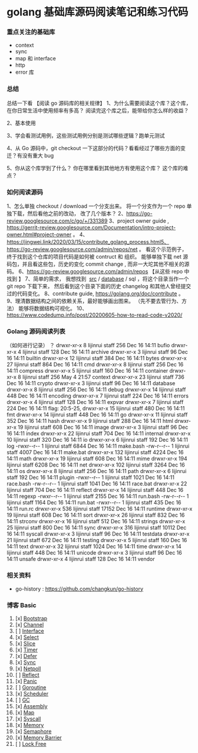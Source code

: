 # golang 基础库源码阅读笔记和练习代码

### 重点关注的基础库
- context 
- sync 
- map 和 interface 
- http 
- error 库

### 总结

总结一下看 【阅读 go 源码库的相关规律】
1、为什么需要阅读这个库？这个库，在你日常生活中使用频率有多高？
阅读完这个库之后，能带给你怎么样的收益？

2、基本使用

3、学会看测试用例，这些测试用例分别是测试哪些逻辑？跑单元测试

4、从 Go 源码中，git checkout 一下这部分的代码？看看经过了哪些方面的变迁？有没有重大 bug 

5、你从这个库学到了什么？ 你在哪里看到其他地方有使用这个库？ 这个库的难点？

### 如何阅读源码

1、怎么单独 checkout / download 一个分支出来。 将一个分支作为一个 repo 单独下载，然后看他之前的改动， 改了几个版本？
2、https://go-review.googlesource.com/c/go/+/331389
3、project owner guide , https://gerrit-review.googlesource.com/Documentation/intro-project-owner.html#project-owner 。
4、https://jingwei.link/2020/03/15/contribute_golang_process.html5、https://go-review.googlesource.com/admin/repos/net 。 看这个示范例子， 终于找到这个仓库的项目代码是如何被 contruct 和 组织。 能够单独下载 net 源码包，并且看这些包，历史的变化 commit change , 而非一大坨其他不相关的源码。 
6、https://go-review.googlesource.com/admin/repos 
【从这些 repo 中找到 】
7、简单的需求， 我想找到  [src](https://go.googlesource.com/go/+/refs/tags/go1.16.5/src) / [database](https://go.googlesource.com/go/+/refs/tags/go1.16.5/src/database?autodive=0) / sql ，将这个目录当作一个 git repo 下载下来， 然后看到这个目录下面的历史 changelog 和其他人曾经提交过的代码变化。 
8、contribute guide, https://golang.org/doc/contribute 。 
9、理清数据结构之间的依赖关系，最好能够画出图来。 （先不要去管行为、方法） 能够将数据结构可视化。
10、https://www.codedump.info/post/20200605-how-to-read-code-v2020/

### Golang 源码阅读列表
（如何进行记录） ？
drwxr-xr-x    8 lijinrui  staff    256 Dec 16 14:11 bufio
drwxr-xr-x    4 lijinrui  staff    128 Dec 16 14:11 archive
drwxr-xr-x    3 lijinrui  staff     96 Dec 16 14:11 builtin
drwxr-xr-x   12 lijinrui  staff    384 Dec 16 14:11 bytes
drwxr-xr-x   27 lijinrui  staff    864 Dec 16 14:11 cmd
drwxr-xr-x    8 lijinrui  staff    256 Dec 16 14:11 compress
drwxr-xr-x    5 lijinrui  staff    160 Dec 16 14:11 container
drwxr-xr-x    8 lijinrui  staff    256 May  4 21:57 context
drwxr-xr-x   23 lijinrui  staff    736 Dec 16 14:11 crypto
drwxr-xr-x    3 lijinrui  staff     96 Dec 16 14:11 database
drwxr-xr-x    8 lijinrui  staff    256 Dec 16 14:11 debug
drwxr-xr-x   14 lijinrui  staff    448 Dec 16 14:11 encoding
drwxr-xr-x    7 lijinrui  staff    224 Dec 16 14:11 errors
drwxr-xr-x    4 lijinrui  staff    128 Dec 16 14:11 expvar
drwxr-xr-x    7 lijinrui  staff    224 Dec 16 14:11 flag: 20:5-25, 
drwxr-xr-x   15 lijinrui  staff    480 Dec 16 14:11 fmt
drwxr-xr-x   14 lijinrui  staff    448 Dec 16 14:11 go
drwxr-xr-x   11 lijinrui  staff    352 Dec 16 14:11 hash
drwxr-xr-x    9 lijinrui  staff    288 Dec 16 14:11 html
drwxr-xr-x   19 lijinrui  staff    608 Dec 16 14:11 image
drwxr-xr-x    3 lijinrui  staff     96 Dec 16 14:11 index
drwxr-xr-x   22 lijinrui  staff    704 Dec 16 14:11 internal
drwxr-xr-x   10 lijinrui  staff    320 Dec 16 14:11 io
drwxr-xr-x    6 lijinrui  staff    192 Dec 16 14:11 log
-rwxr--r--    1 lijinrui  staff   6844 Dec 16 14:11 make.bash
-rw-r--r--    1 lijinrui  staff   4007 Dec 16 14:11 make.bat
drwxr-xr-x  132 lijinrui  staff   4224 Dec 16 14:11 math
drwxr-xr-x   19 lijinrui  staff    608 Dec 16 14:11 mime
drwxr-xr-x  194 lijinrui  staff   6208 Dec 16 14:11 net
drwxr-xr-x  102 lijinrui  staff   3264 Dec 16 14:11 os
drwxr-xr-x    8 lijinrui  staff    256 Dec 16 14:11 path
drwxr-xr-x    6 lijinrui  staff    192 Dec 16 14:11 plugin
-rwxr--r--    1 lijinrui  staff   1021 Dec 16 14:11 race.bash
-rw-r--r--    1 lijinrui  staff   1041 Dec 16 14:11 race.bat
drwxr-xr-x   22 lijinrui  staff    704 Dec 16 14:11 reflect
drwxr-xr-x   14 lijinrui  staff    448 Dec 16 14:11 regexp
-rwxr--r--    1 lijinrui  staff   2155 Dec 16 14:11 run.bash
-rw-r--r--    1 lijinrui  staff   1164 Dec 16 14:11 run.bat
-rwxr--r--    1 lijinrui  staff    435 Dec 16 14:11 run.rc
drwxr-xr-x  536 lijinrui  staff  17152 Dec 16 14:11 runtime
drwxr-xr-x   19 lijinrui  staff    608 Dec 16 14:11 sort
drwxr-xr-x   26 lijinrui  staff    832 Dec 16 14:11 strconv
drwxr-xr-x   16 lijinrui  staff    512 Dec 16 14:11 strings
drwxr-xr-x   25 lijinrui  staff    800 Dec 16 14:11 sync
drwxr-xr-x  316 lijinrui  staff  10112 Dec 16 14:11 syscall
drwxr-xr-x    3 lijinrui  staff     96 Dec 16 14:11 testdata
drwxr-xr-x   21 lijinrui  staff    672 Dec 16 14:11 testing
drwxr-xr-x    5 lijinrui  staff    160 Dec 16 14:11 text
drwxr-xr-x   32 lijinrui  staff   1024 Dec 16 14:11 time
drwxr-xr-x   14 lijinrui  staff    448 Dec 16 14:11 unicode
drwxr-xr-x    3 lijinrui  staff     96 Dec 16 14:11 unsafe
drwxr-xr-x    4 lijinrui  staff    128 Dec 16 14:11 vendor


### 相关资料
- go-history : https://github.com/changkun/go-history

### 博客 Basic
1. [x] [Bootstrap](bootstrap.md)
2. [x] [Channel](channel.md)
3. [ ] [Interface](interface.md)
4. [x] [Select](select.md)
5. [x] [Slice](slice.md)
6. [x] [Timer](timer.md)
7. [x] [Defer](defer.md)
8. [x] [Sync](sync.md)
9. [x] [Netpoll](netpoll.md)
10. [ ] [Reflect](reflect.md)
11. [x] [Panic](panic.md)
12. [ ] [Goroutine](goroutine.md)
13. [x] [Scheduler](scheduler.md)
14. [ ] [GC](gc.md)
15. [x] [Assembly](assembly.md)
16. [x] [Map](map.md)
17. [x] [Syscall](syscall.md)
18. [x] [Memory](memory.md)
19. [x] [Semaphore](semaphore.md)
20. [x] [Memory Barrier](memory_barrier.md)
21. [ ] [Lock Free](lockfree.md) 